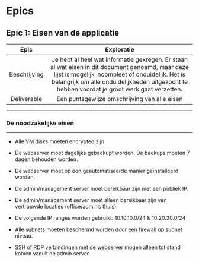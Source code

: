 # Epics


## Epic 1: Eisen van de applicatie





| Epic    | Exploratie    |
| :------------: | :--------------:|
| Beschrijving  | Je hebt al heel wat informatie gekregen. Er staan al wat eisen in dit document genoemd, maar deze lijst is mogelijk incompleet of onduidelijk. Het is belangrijk om alle onduidelijkheden uitgezocht te hebben voordat je groot werk gaat verzetten.|
| Deliverable  |  Een puntsgewijze omschrijving van alle eisen |
___
### De noodzakelijke eisen
___
- Alle VM disks moeten encrypted zijn.

- De webserver moet dagelijks gebackupt worden. De backups moeten 7 dagen behouden worden.

- De webserver moet op een geautomatiseerde manier geïnstalleerd worden.

- De admin/management server moet bereikbaar zijn met een publiek IP.

- De admin/management server moet alleen bereikbaar zijn van vertrouwde locaties (office/admin’s thuis)

- De volgende IP ranges worden gebruikt: 10.10.10.0/24 & 10.20.20.0/24

- Alle subnets moeten beschermd worden door een firewall op subnet niveau.

- SSH of RDP verbindingen met de webserver mogen alleen tot stand komen vanuit de admin server.


